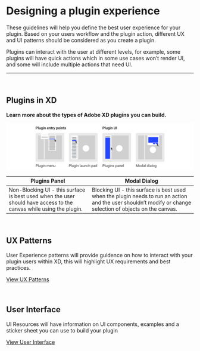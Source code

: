 # Designing a plugin experience

These guidelines will help you define the best user experience for your plugin. Based on your users workflow and the plugin action, different UX and UI patterns should be considered as you create a plugin.

Plugins can interact with the user at different levels, for example, some plugins will have quick actions which in some use cases won’t render UI, and some will include multiple actions that need UI. 

----------

 <br />
 
## Plugins in XD

**Learn more about the types of Adobe XD plugins you can build.**


![Plugin entry points and UI](ux-images/Design-xd-plugins-1.png)

| **Plugins Panel**   | **Modal Dialog**   |
|---------------------------------------|----------------------------------|
| Non-Blocking UI - this surface is best used when the user should have access to the canvas while using the plugin.   | Blocking UI - this surface is best used when the plugin needs to run an action and the user shouldn’t modify or change selection of objects on the canvas.   | 

 <br />

## UX Patterns

User Experience patterns will provide guidence on how to interact with your plugin users within XD, this will highlight UX requirements and best practices.

[View UX Patterns](ux-patterns/index.md)

 <br />
 
## User Interface

UI Resources will have information on UI components, examples and a sticker sheet you can use to build your plugin 

[View User Interface](user-interface/index.md)
